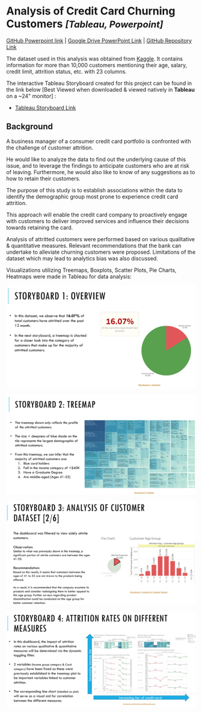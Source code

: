 # Analysis of Credit Card Churning Customers *<font size="5"> [Tableau, Powerpoint] </font>*

[GitHub Powerpoint link](Vertical_Institute_Yong_Sook_Prasit_Attavit_CapstoneProject_GitHub.pdf)  |  [Google Drive PowerPoint Link](https://drive.google.com/file/d/1dTD-I94YGdObTEA_XTQngkNj5RegZDJp/view?usp=sharing)  |  [GitHub Repository Link](https://github.com/YongSookPrasitAttavit/VI_Capstone_Credit-Card-Customers_Predict-Churning-Customers/tree/main)

The dataset used in this analysis was obtained from [Kaggle](https://www.kaggle.com/datasets/sakshigoyal7/credit-card-customers?datasetId=982921). It contains information for more than 10,000 customers mentioning their age, salary, credit limit, attrition status, etc. with 23 columns.

The interactive Tableau Storyboard created for this project can be found in the link below [Best Viewed when downloaded & viewed natively in **Tableau** on a ~24" monitor] :  
- [Tableau Storyboard Link](https://public.tableau.com/app/profile/ysook/viz/VI_CapstoneProject_16798032083060/Storyboard)

## Background
A business manager of a consumer credit card portfolio is confronted with the challenge of customer attrition.

He would like to analyze the data to find out the underlying cause of this issue, and to leverage the findings to anticipate customers who are at risk of leaving. Furthermore, he would also like to know of any suggestions as to how to retain their customers.

The purpose of this study is to establish associations within the data to identify the demographic group most prone to experience credit card attrition.  

This approach will enable the credit card company to proactively engage with customers to deliver improved services and influence their decisions towards retaining the card.

Analysis of attritted customers were performed based on various qualitative & quantitative measures. Relevant recommendations that the bank can undertake to alleviate churning customers were proposed. Limitations of the dataset which may lead to analytics bias was also discussed.

Visualizations utilizing Treemaps, Boxplots, Scatter Plots, Pie Charts, Heatmaps were made in Tableau for data analysis:

![Tableau Storyboard #1](data/image/viz_1.png)

![Tableau Storyboard #2](data/image/viz_2.png)

![Tableau Storyboard #3](data/image/viz_3.png)

![Tableau Storyboard #4](data/image/viz_4.png)
